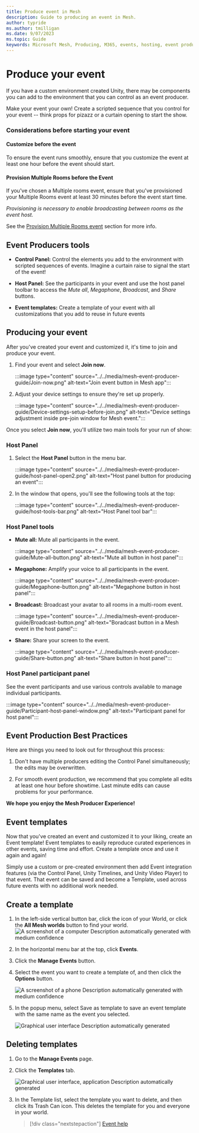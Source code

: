 ```yaml
---
title: Produce event in Mesh
description: Guide to producing an event in Mesh.
author: typride
ms.author: tmilligan
ms.date: 9/07/2023
ms.topic: Guide
keywords: Microsoft Mesh, Producing, M365, events, hosting, event producer, event organizer
---
```

# Produce your event

If you have a custom environment created Unity, there may be components
you can add to the environment that you can control as an event
producer.

Make your event your own! Create a scripted sequence that you control
for your event -- think props for pizazz or a curtain opening to start
the show.

### Considerations before starting your event

#### Customize before the event

To ensure the event runs smoothly, ensure that you customize the event
at least one hour before the event should start.

#### Provision Multiple Rooms before the Event

If you've chosen a Multiple rooms event, ensure that you've provisioned
your Multiple Rooms event at least 30 minutes before the event start
time.

*Provisioning is necessary to enable broadcasting between rooms as the
event host.*

See the [Provision Multiple Rooms event](#provision-multiple-rooms-before-the-event) section for more
info.

## Event Producers tools

- **Control Panel:** Control the elements you add to the environment with scripted sequences of events. Imagine a curtain raise to signal the start of the event!

- **Host Panel:** See the participants in your event and use the host panel toolbar to access the *Mute all*, *Megaphone*, *Broadcast*, and  *Share* buttons.

- **Event templates:**  Create a template of your event with all customizations that you add to reuse in future events

## Producing your event

After you've created your event and customized it, it's time to join and produce your event.

1. Find your event and select **Join now**.

    :::image type="content" source="../../media/mesh-event-producer-guide/Join-now.png" alt-text="Join event button in Mesh app":::

1. Adjust your device settings to ensure they're set up properly.

    :::image type="content" source="../../media/mesh-event-producer-guide/Device-settings-setup-before-join.png" alt-text="Device settings adjustment  inside pre-join window for Mesh event.":::

Once you select **Join now**, you'll utilize two main tools for your run of show:

### Host Panel

1. Select the **Host Panel** button in the menu bar.

    :::image type="content" source="../../media/mesh-event-producer-guide/host-panel-open2.png" alt-text="Host panel button for producing an event":::
   
1. In the window that opens, you'll see the following tools at the top:
   
    :::image type="content" source="../../media/mesh-event-producer-guide/host-tools-bar.png" alt-text="Host Panel tool bar":::

### Host Panel tools
- **Mute all:** Mute all participants in the event.
  
    :::image type="content" source="../../media/mesh-event-producer-guide/Mute-all-button.png" alt-text="Mute all button in host panel":::

- **Megaphone:** Amplify your voice to all participants in the event.
  
    :::image type="content" source="../../media/mesh-event-producer-guide/Megaphone-button.png" alt-text="Megaphone button in host panel":::

- **Broadcast:** Broadcast your avatar to all rooms in a multi-room event.
  
    :::image type="content" source="../../media/mesh-event-producer-guide/Broadcast-button.png" alt-text="Boradcast button in a Mesh event in the host panel":::

- **Share:** Share your screen to the event.
  
    :::image type="content" source="../../media/mesh-event-producer-guide/Share-button.png" alt-text="Share button in host panel":::

### Host Panel participant panel

See the event participants and use various controls available to manage individual participants.

:::image type="content" source="../../media/mesh-event-producer-guide/Participant-host-panel-window.png" alt-text="Participant panel for host panel":::

## Event Production Best Practices

Here are things you need to look out for throughout this process:

1. Don't have multiple producers editing the Control Panel
    simultaneously; the edits may be overwritten.

1. For smooth event production, we recommend that you complete all
    edits at least one hour before showtime. Last minute edits can cause
    problems for your performance.

 **We hope you enjoy the Mesh Producer Experience!**

## Event templates

Now that you've created an event and customized it to your liking,
create an Event template! Event templates to easily reproduce curated
experiences in other events, saving time and effort. Create a template
once and use it again and again!

Simply use a custom or pre-created environment then add Event
integration features (via the Control Panel, Unity Timelines, and Unity
Video Player) to that event. That event can be saved and become a
Template, used across future events with no additional work needed.

## Create a template

1. In the left-side vertical button bar, click the icon of your World,
    or click the **All Mesh worlds** button to find your world.\
    ![A screenshot of a computer Description automatically generated
    with medium
    confidence](../../media/mesh-event-producer-guide/image003.png)

2. In the horizontal menu bar at the top, click **Events**.

3. Click the **Manage Events** button.

4. Select the event you want to create a template of, and then click
    the **Options** button.

    ![A screenshot of a phone Description automatically generated with
    medium confidence](../../media/mesh-event-producer-guide/image031.png)
5. In the popup menu, select Save as template to save an event template
    with the same name as the event you selected.

    ![Graphical user interface Description automatically
    generated](../../media/mesh-event-producer-guide/image047.png)

## Deleting templates

1. Go to the **Manage Events** page.

2. Click the **Templates** tab.

    ![Graphical user interface, application Description automatically
    generated](../../media/mesh-event-producer-guide/image048.png)
1. In the Template list, select the template you want to delete, and
    then click its Trash Can icon. This deletes the template for you and
    everyone in your world.

   > [!div class="nextstepaction"]
   > [Event help](events-help.md)

